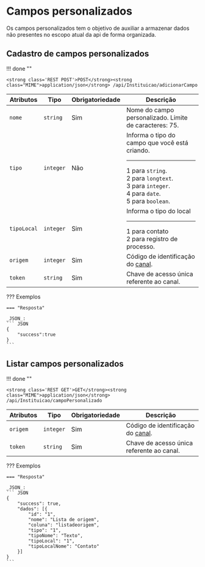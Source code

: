 
# Campos personalizados
Os campos personalizados tem o objetivo de auxiliar a armazenar dados não presentes no escopo atual da api de forma organizada.

## Cadastro de campos personalizados

!!! done ""
    
    <strong class='REST POST'>POST</strong><strong class="MIME">application/json</strong> /api/Instituicao/adicionarCampo

| Atributos | Tipo | Obrigatoriedade | Descrição | 
| --- | --- | --- | --- |
| `nome` | `string` | Sim | Nome do campo personalizado. Limite de caracteres: 75. | 
| `tipo` | `integer` | Não | Informa o tipo do campo que você está criando.<hr>1 para `string`.<br>2 para `longtext`.<br>3 para `integer`.<br>4 para `date`.<br>5 para `boolean`. | 
| `tipoLocal` | `integer` | Sim | Informa o tipo do local<hr>1 para contato<br>2 para registro de processo. | 
| `origem` | `integer` | Sim | Código de identificação do [canal](/api_crm/apresentacao/#autenticacao). | 
| `token` | `string` | Sim | Chave de acesso única referente ao canal. | 

??? Exemplos

    === "Resposta"

    _JSON_:
	``` JSON
	{
		"success":true
	}
	```

## Listar campos personalizados

!!! done ""
    
    <strong class='REST GET'>GET</strong><strong class="MIME">application/json</strong> /api/Instituicao/campoPersonalizado

| Atributos | Tipo | Obrigatoriedade | Descrição | 
| --- | --- | --- | --- |
| `origem` | `integer` | Sim | Código de identificação do [canal](/api_crm/apresentacao/#autenticacao). | 
| `token` | `string` | Sim | Chave de acesso única referente ao canal. | 

??? Exemplos

    === "Resposta"

    _JSON_:
	``` JSON
	{
		"success": true,
		"dados": [{
			"id": "1",
			"nome": "Lista de origem",
			"coluna": "listadeorigem",
			"tipo": "1",
			"tipoNome": "Texto",
			"tipoLocal": "1",
			"tipoLocalNome": "Contato"
		}]
	}
	```

